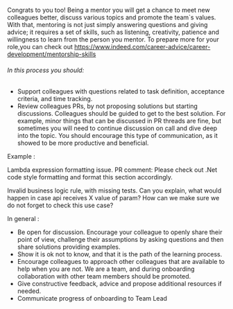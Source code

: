 Congrats to you too! Being a mentor you will get a chance to meet new colleagues better, discuss various topics and promote the team`s values.
With that, mentoring is not just simply answering questions and giving advice; it requires a set of skills, such as listening, creativity, patience and willingness to learn from the person you mentor.
To prepare more for your role,you can check out https://www.indeed.com/career-advice/career-development/mentorship-skills

###### In this process you should:

* Support colleagues with questions related to task definition, acceptance criteria, and time tracking. 	
* Review colleagues PRs, by not proposing solutions but starting discussions. 
Colleagues should be guided to get to the best solution. For example, minor things that can be discussed in PR threads are fine, but sometimes you will need to continue discussion on call and dive deep into the topic. You should encourage this type of communication, as it showed to be more productive and beneficial. 

Example :  

Lambda expression formatting issue. PR comment: Please check out .Net code style formatting and format this section accordingly.

Invalid business logic rule, with missing tests. 
Can you explain, what would happen in case api receives X value of param? How can we make sure we do not forget to check this use case?

In general :
* Be open for discussion. Encourage your colleague to openly share their point of view, challenge their assumptions by asking questions and then share solutions providing examples.
* Show it is ok not to know, and that it is the path of the learning process.
* Encourage colleagues to approach other colleagues that are available to help when you are not. We are a team, and during onboarding collaboration with other team members should be promoted. 
* Give constructive feedback, advice and propose additional  resources if needed.
* Communicate progress of onboarding to Team Lead




